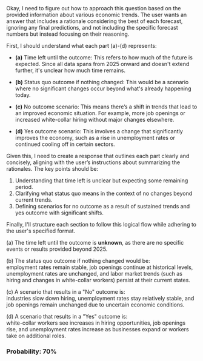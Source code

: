 <think>
Okay, I need to figure out how to approach this question based on the provided information about various economic trends. The user wants an answer that includes a rationale considering the best of each forecast, ignoring any final predictions, and not including the specific forecast numbers but instead focusing on their reasoning.

First, I should understand what each part (a)-(d) represents:

- **(a)** Time left until the outcome: This refers to how much of the future is expected. Since all data spans from 2025 onward and doesn't extend further, it's unclear how much time remains.
  
- **(b)** Status quo outcome if nothing changed: This would be a scenario where no significant changes occur beyond what's already happening today.

- **(c)** No outcome scenario: This means there’s a shift in trends that lead to an improved economic situation. For example, more job openings or increased white-collar hiring without major changes elsewhere.

- **(d)** Yes outcome scenario: This involves a change that significantly improves the economy, such as a rise in unemployment rates or continued cooling off in certain sectors.

Given this, I need to create a response that outlines each part clearly and concisely, aligning with the user’s instructions about summarizing the rationales. The key points should be:

1. Understanding that time left is unclear but expecting some remaining period.
2. Clarifying what status quo means in the context of no changes beyond current trends.
3. Defining scenarios for no outcome as a result of sustained trends and yes outcome with significant shifts.

Finally, I'll structure each section to follow this logical flow while adhering to the user's specified format.
</think>

(a) The time left until the outcome is **unknown**, as there are no specific events or results provided beyond 2025.  

(b) The status quo outcome if nothing changed would be:  
 employment rates remain stable, job openings continue at historical levels, unemployment rates are unchanged, and labor market trends (such as hiring and changes in white-collar workers) persist at their current states.  

(c) A scenario that results in a "No" outcome is:  
 industries slow down hiring, unemployment rates stay relatively stable, and job openings remain unchanged due to uncertain economic conditions.  

(d) A scenario that results in a "Yes" outcome is:  
 white-collar workers see increases in hiring opportunities, job openings rise, and unemployment rates increase as businesses expand or workers take on additional roles.

### Probability: 70%